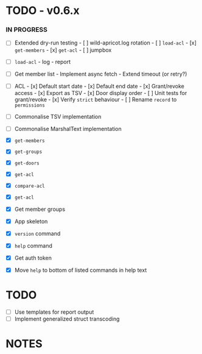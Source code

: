 # TODO - v0.6.x

### IN PROGRESS

- [ ] Extended dry-run testing
      - [ ] wild-apricot.log rotation
      - [ ] `load-acl`
      - [x] `get-members`
      - [x] `get-acl`
      - [ ] jumpbox

- [ ] `load-acl`
       - log
       - report

- [ ] Get member list
      - Implement async fetch
      - Extend timeout (or retry?)

- [ ] ACL
      - [x] Default start date
      - [x] Default end date
      - [x] Grant/revoke access
      - [x] Export as TSV
      - [x] Door display order
      - [ ] Unit tests for grant/revoke
      - [x] Verify `strict` behaviour
      - [ ] Rename `record` to `permissions`

- [ ] Commonalise TSV implementation
- [ ] Commonalise MarshalText implementation

- [x] `get-members`
- [x] `get-groups`
- [x] `get-doors`
- [x] `get-acl`
- [x] `compare-acl`
- [x] `get-acl`
- [x] Get member groups
- [x] App skeleton
- [x] `version` command
- [x] `help` command
- [x] Get auth token
- [x] Move `help` to bottom of listed commands in help text

# TODO

- [ ] Use templates for report output
- [ ] Implement generalized struct transcoding

# NOTES